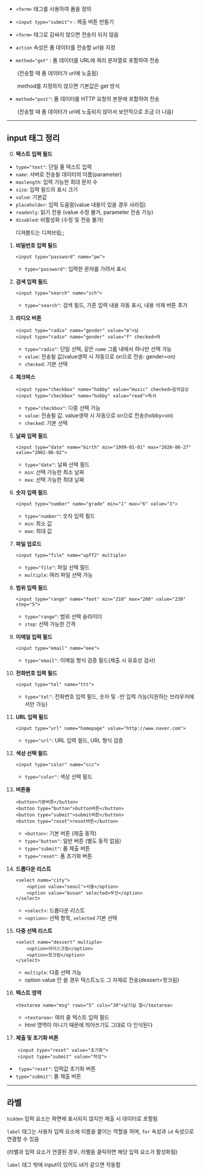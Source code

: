 <script src="https://gist.github.com/bmnbjo/5217897e0c77c26d75524bfca7884ce0.js"></script>

- `<form>` 태그를 사용하여 폼을 정의

- `<input type="submit">` : 제출 버튼 만들기

- `<form>` 태그로 감싸지 않으면 전송이 되지 않음

- `action` 속성은 폼 데이터를 전송할 url을 지정

- `method="get"` : 폼 데이터를 URL에 쿼리 문자열로 포함하여 전송

  ​			     (전송할 때 폼 데이터가 url에 노출됨)

  ​			     method를 지정하지 않으면 기본값은 get 방식

- `method="post"`:  폼 데이터를 HTTP 요청의 본문에 포함하여 전송

  ​			     (전송할 때 폼 데이터가 url에 노출되지 않아서 보안적으로 조금 더 나음)



---

<h2>input 태그 정리</h2>



0. **텍스트 입력 필드**

- `type="text"`: 단일 줄 텍스트 입력
- `name`: 서버로 전송될 데이터의 이름(parameter)
- `maxlength`: 입력 가능한 최대 문자 수
- `size`: 입력 필드의 표시 크기
- `value`: 기본값
- `placeholder`: 입력 도움말(value 내용이 있을 경우 사라짐)
- `readonly`: 읽기 전용 (value 수정 불가,  parameter 전송 가능)
- `disabled`: 비활성화 (수정 및 전송 불가)  <p style="font size: 13px">디져블드는 디져브림;;</p>



1. **비밀번호 입력 필드**

   ```
   <input type="password" name="pw">
   ```

   - `type="password"`: 입력한 문자를 가려서 표시

2. **검색 입력 필드**

   ```
   <input type="search" name="sch">
   ```

   - `type="search"`: 검색 필드, 기존 입력 내용 자동 표시, 내용 삭제 버튼 추가

3. **라디오 버튼**

   ```
   <input type="radio" name="gender" value="m">남
   <input type="radio" name="gender" value="f" checked>여
   ```

   - `type="radio"`: 단일 선택, 같은 `name` 그룹 내에서 하나만 선택 가능
   - `value`: 전송될 값(value생략 시 자동으로 on으로 전송: gender=on)
   - `checked`: 기본 선택

4. **체크박스**

   ```
   <input type="checkbox" name="hobby" value="music" checked>음악감상
   <input type="checkbox" name="hobby" value="read">독서
   ```

   - `type="checkbox"`: 다중 선택 가능
   - `value`: 전송될 값. value생략 시 자동으로 on으로 전송(hobby=on)
   - `checked`: 기본 선택

5. **날짜 입력 필드**

   ```
   <input type="date" name="birth" min="1999-01-01" max="2020-08-27" value="2002-06-02">
   ```

   - `type="date"`: 날짜 선택 필드
   - `min`: 선택 가능한 최소 날짜
   - `max`: 선택 가능한 최대 날짜

6. **숫자 입력 필드**

   ```
   <input type="number" name="grade" min="1" max="6" value="3">
   ```

   - `type="number"`: 숫자 입력 필드
   - `min`: 최소 값
   - `max`: 최대 값

7. **파일 업로드**

   ```
   <input type="file" name="upff2" multiple>
   ```

   - `type="file"`: 파일 선택 필드
   - `multiple`: 여러 파일 선택 가능

8. **범위 입력 필드**

   ```
   <input type="range" name="foot" min="210" max="260" value="230" step="5">
   ```

   - `type="range"`: 범위 선택 슬라이더
   - `step`: 선택 가능한 간격

9. **이메일 입력 필드**

   ```
   <input type="email" name="eee">
   ```

   - `type="email"`: 이메일 형식 검증 필드(제출 시 유효성 검사)

10. **전화번호 입력 필드**

    ```
    <input type="tel" name="ttt">
    ```

    - `type="tel"`: 전화번호 입력 필드, 숫자 및 `-`만 입력 가능(지원하는 브라우저에서만 가능)

11. **URL 입력 필드**

    ```
    <input type="url" name="homepage" value="http://www.naver.com">
    ```

    - `type="url"`: URL 입력 필드, URL 형식 검증

12. **색상 선택 필드**

    ```
    <input type="color" name="ccc">
    ```

    - `type="color"`: 색상 선택 필드

13. **버튼들**

    ```
    <button>기본버튼</button>
    <button type="button">button버튼</button>
    <button type="submit">submit버튼</button>
    <button type="reset">reset버튼</button>
    ```

    - `<button>`: 기본 버튼 (제출 동작)
    - `type="button"`: 일반 버튼 (별도 동작 없음)
    - `type="submit"`: 폼 제출 버튼
    - `type="reset"`: 폼 초기화 버튼

14. **드롭다운 리스트**

    ```
    <select name="city">
        <option value="seoul">서울</option>
        <option value="busan" selected>부산</option>
    </select>
    ```

    - `<select>`: 드롭다운 리스트
    - `<option>`: 선택 항목, `selected` 기본 선택

15. **다중 선택 리스트**

    ```
    <select name="dessert" multiple>
        <option>아이스크림</option>
        <option>핫크림</option>
    </select>
    ```

    - `multiple`: 다중 선택 가능
    - option value 안 쓸 경우 텍스트노드 그 자체로 전송(dessert=핫크림)

16. **텍스트 영역**

    ```
    <textarea name="msg" rows="5" cols="30">남기실 말</textarea>
    ```

    - `<textarea>`: 여러 줄 텍스트 입력 필드
    - html 영역이 아니기 때문에 띄어쓰기도 그대로 다 인식된다

17. **제출 및 초기화 버튼**

```
	<input type="reset" value="초기화">
    <input type="submit" value="작성">
```

- `	type="reset"`: 입력값 초기화 버튼
- `type="submit"`: 폼 제출 버튼







---







<h2>라벨</h2>

`hidden` 입력 요소는 화면에 표시되지 않지만 제출 시 데이터로 포함됨

`label` 태그는 사용자 입력 요소에 이름을 붙이는 역할을 하며, `for` 속성과 `id` 속성으로 연결할 수 있음

(라벨과 입력 요소가 연결된 경우, 라벨을 클릭하면 해당 입력 요소가 활성화됨)

`label` 태그 밖에 input이 있어도 id가 같으면 작동함







